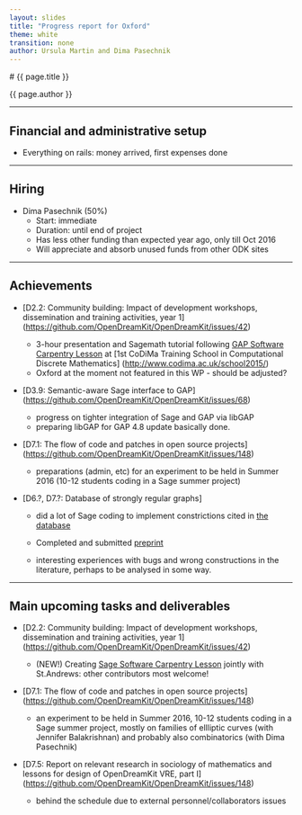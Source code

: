 ```yaml
---
layout: slides
title: "Progress report for Oxford"
theme: white
transition: none
author: Ursula Martin and Dima Pasechnik
---
```


<section data-markdown data-separator="^---\n" data-separator-vertical="^--\n">
# {{ page.title }}

{{ page.author }}

---

## Financial and administrative setup

- Everything on rails: money arrived, first expenses done

---
## Hiring

-   Dima Pasechnik (50%)
    - Start: immediate
    - Duration: until end of project
    - Has less other funding than expected year ago, only till Oct 2016
    - Will appreciate and absorb unused funds from other ODK sites

---
## Achievements

-   [D2.2: Community building: Impact of development workshops,
      dissemination and training activities, year 1]
      (https://github.com/OpenDreamKit/OpenDreamKit/issues/42)

    -   3-hour presentation and Sagemath tutorial following
        [GAP Software Carpentry Lesson](http://alex-konovalov.github.io/gap-lesson/) at
        [1st CoDiMa Training School in Computational Discrete Mathematics]
        (http://www.codima.ac.uk/school2015/)
    -   Oxford at the moment not featured in this WP - should be adjusted?

-   [D3.9: Semantic-aware Sage interface to GAP]
      (https://github.com/OpenDreamKit/OpenDreamKit/issues/68)

    -   progress on tighter integration of Sage and GAP via libGAP
    -   preparing libGAP for GAP 4.8 update basically done.

-   [D7.1: The flow of code and patches in open source projects]
      (https://github.com/OpenDreamKit/OpenDreamKit/issues/148)

    -   preparations (admin, etc) for an experiment to be held in Summer 2016
        (10-12 students coding in a Sage summer project)

-   [D6.?, D7.?: Database of strongly regular graphs]

    -   did a lot of Sage coding to implement constrictions cited in
        [the database](http://www.win.tue.nl/~aeb/graphs/srg/srgtab.html)

    -   Completed and submitted [preprint](http://arxiv.org/abs/1601.00181)

    -   interesting experiences with bugs and wrong constructions in the literature, perhaps
        to be analysed in some way.
 
---
## Main upcoming tasks and deliverables

-   [D2.2: Community building: Impact of development workshops,
      dissemination and training activities, year 1]
      (https://github.com/OpenDreamKit/OpenDreamKit/issues/42)

    -   (NEW!) Creating  [Sage Software Carpentry Lesson](http://alex-konovalov.github.io/sage-lesson/)
        jointly with St.Andrews: other contributors most welcome!

-   [D7.1: The flow of code and patches in open source projects]
      (https://github.com/OpenDreamKit/OpenDreamKit/issues/148)

    -   an experiment to be held in Summer 2016, 10-12 students coding in a Sage summer project,
        mostly on families of ellliptic curves (with Jennifer Balakrishnan) and probably also
        combinatorics (with Dima Pasechnik)

-   [D7.5: Report on relevant research in sociology of mathematics and lessons for design of
     OpenDreamKit VRE, part I] (https://github.com/OpenDreamKit/OpenDreamKit/issues/148)

    - behind the schedule due to external personnel/collaborators issues

</section>
